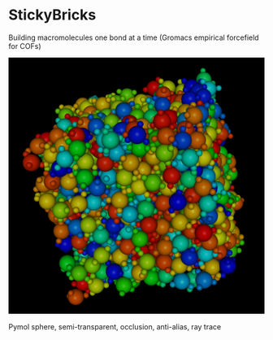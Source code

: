 StickyBricks
============

Building macromolecules one bond at a time (Gromacs empirical forcefield for COFs)

![Pymol sphere, semi-transparent, occlusion, anti-alias, ray trace](1000_triplanar_render.png?raw=true "1000 triplanar sticky bricks, after MD at 300K")

Pymol sphere, semi-transparent, occlusion, anti-alias, ray trace
